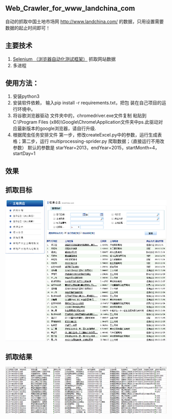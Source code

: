 ## Web_Crawler_for_www_landchina_com
自动的抓取中国土地市场网 http://www.landchina.com/  的数据，只用设置需要数据的起止时间即可！

## 主要技术
1. [Selenium （浏览器自动化测试框架）](https://baike.baidu.com/item/selenium/18266) 抓取网站数据
2. 多进程

## 使用方法：
1. 安装python3
2. 安装软件依赖， 输入pip install -r requirements.txt，把包 装在自己项目的运行环境中。
4. 将谷歌浏览器驱动 文件夹中的，chromedriver.exe文件复制 粘贴到C:\Program Files (x86)\Google\Chrome\Application文件夹中ps.此驱动对应最新版本的google浏览器，请自行升级.
5. 根据爬虫任务安排文件 第一步，修改createExcel.py中的参数，运行生成表格；第二步，运行 multiprocessing-sprider.py 爬取数据；（直接运行不用改参数）
默认的参数是 starYear=2013，endYear=2015，startMonth=4，startDay=1

## 效果

## 抓取目标
![](目标网站数据.png)

## 抓取结果
![](抓取数据成果.png)


